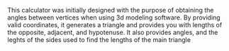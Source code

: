 This calculator was initially designed with the purpose of obtaining the angles between vertices when using 3d modeling software. By providing valid coordinates, it generates a triangle and provides you with lengths of the opposite, adjacent, and hypotenuse. It also provides angles, and the leghts of the sides used to find the lengths of the main triangle
